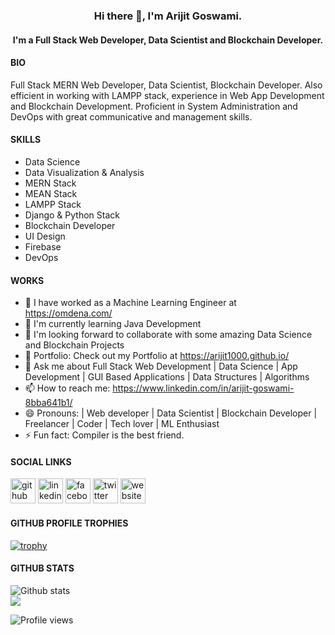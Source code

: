 <h3 align="center"> Hi there 👋, I'm Arijit Goswami. </h3>

<h4 align="center"> I'm a Full Stack Web Developer, Data Scientist and Blockchain Developer. </h4>

#### BIO

Full Stack MERN Web Developer, Data Scientist, Blockchain Developer. Also efficient in working with LAMPP stack, experience in Web App Development and Blockchain Development. Proficient in System Administration and DevOps with great communicative and management skills.

#### SKILLS

- Data Science 
- Data Visualization & Analysis
- MERN Stack
- MEAN Stack
- LAMPP Stack
- Django & Python Stack
- Blockchain Developer
- UI Design
- Firebase
- DevOps

#### WORKS

- 🔭­ I have worked as a Machine Learning Engineer at https://omdena.com/ 
- 🌱 I'm currently learning Java Development 
- 👯 I'm looking forward to collaborate with some amazing Data Science and Blockchain Projects
- 💼 Portfolio: Check out my Portfolio at https://arijit1000.github.io/
- 💬 Ask me about Full Stack Web Development | Data Science | App Development | GUI Based Applications | Data Structures | Algorithms
- 📫 How to reach me: https://www.linkedin.com/in/arijit-goswami-8bba641b1/
- 😄  Pronouns: | Web developer | Data Scientist | Blockchain Developer | Freelancer | Coder | Tech lover | ML Enthusiast
- ⚡ Fun fact: Compiler is the best friend.

#### SOCIAL LINKS

<p align="center">

[<img src='https://cdn.jsdelivr.net/npm/simple-icons@3.0.1/icons/github.svg' alt='github' height='40'>](https://github.com/Arijit1000) [<img src='https://cdn.jsdelivr.net/npm/simple-icons@3.0.1/icons/linkedin.svg' alt='linkedin' height='40'>](https://www.linkedin.com/in/arijit-goswami-8bba641b1/) [<img src='https://cdn.jsdelivr.net/npm/simple-icons@3.0.1/icons/facebook.svg' alt='facebook' height='40'>](https://www.facebook.com/arijit.goswami.9465) [<img src='https://cdn.jsdelivr.net/npm/simple-icons@3.0.1/icons/twitter.svg' alt='twitter' height='40'>](https://twitter.com/ArijitG91223322?s=08)  [<img src='https://cdn.jsdelivr.net/npm/simple-icons@3.0.1/icons/icloud.svg' alt='website' height='40'>](https://arijit1000.github.io/)

</p>

#### GITHUB PROFILE TROPHIES

[![trophy](https://github-profile-trophy.vercel.app/?username=Arijit1000&theme=onedark)](https://github.com/ryo-ma/github-profile-trophy)

#### GITHUB STATS

<p align="center">

![Github stats](https://github-readme-stats.vercel.app/api?username=Arijit1000&show_icons=true)<br>
<img src="https://github-readme-stats.vercel.app/api/top-langs/?username=Arijit1000&layout=compact&theme=light" />

![Profile views](https://gpvc.arturio.dev/Arijit1000)

</p>

